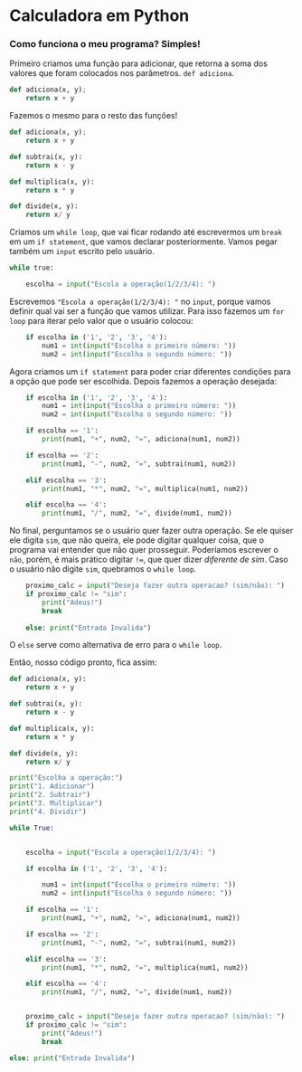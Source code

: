 # Calculadora em Python

### Como funciona o meu programa? Simples!

Primeiro criamos uma função para adicionar, que retorna a soma dos valores que foram colocados nos parâmetros. `def adiciona`.

```python
def adiciona(x, y);
    return x + y
```

Fazemos o mesmo para o resto das funções!

```python
def adiciona(x, y);
    return x + y

def subtrai(x, y):
    return x - y

def multiplica(x, y):
    return x * y

def divide(x, y):
    return x/ y
```

Criamos um `while loop`, que vai ficar rodando até escrevermos um `break` em um `if statement`, que vamos declarar posteriormente. Vamos pegar também um `input` escrito pelo usuário.

```python
while true:

    escolha = input("Escola a operação(1/2/3/4): ")
```

Escrevemos `"Escola a operação(1/2/3/4): "` no `input`, porque vamos definir qual vai ser a função que vamos utilizar. Para isso fazemos um `for loop` para iterar pelo valor que o usuário colocou:

```python
    if escolha in ('1', '2', '3', '4'):
        num1 = int(input("Escolha o primeiro número: "))
        num2 = int(input("Escolha o segundo número: "))
```

Agora criamos um `if statement` para poder criar diferentes condições para a opção que pode ser escolhida. Depois fazemos a operação desejada:

```python
    if escolha in ('1', '2', '3', '4'):
        num1 = int(input("Escolha o primeiro número: "))
        num2 = int(input("Escolha o segundo número: "))

    if escolha == '1':
        print(num1, "+", num2, "=", adiciona(num1, num2))

    if escolha == '2':
        print(num1, "-", num2, "=", subtrai(num1, num2))

    elif escolha == '3':
        print(num1, "*", num2, "=", multiplica(num1, num2))

    elif escolha == '4':
        print(num1, "/", num2, "=", divide(num1, num2))

```

No final, perguntamos se o usuário quer fazer outra operação. Se ele quiser ele digita `sim`, que não queira, ele pode digitar qualquer coisa, que o programa vai entender que não quer prosseguir. Poderíamos escrever o `não`, porém, é mais prático digitar `!=`, que quer dizer *diferente de sim*. Caso o usuário não digite `sim`, quebramos o `while loop`.

```python
    proximo_calc = input("Deseja fazer outra operacao? (sim/não): ")
    if proximo_calc != "sim":
        print("Adeus!")
        break
   
    else: print("Entrada Invalida")

```

O `else` serve como alternativa de erro para o `while loop`.

Então, nosso código pronto, fica assim:

```python
def adiciona(x, y):
    return x + y

def subtrai(x, y):
    return x - y

def multiplica(x, y):
    return x * y

def divide(x, y):
    return x/ y

print("Escolha a operação:")
print("1. Adicionar")
print("2. Subtrair")
print("3. Multiplicar")
print("4. Dividir")

while True:


    escolha = input("Escola a operação(1/2/3/4): ")

    if escolha in ('1', '2', '3', '4'):

        num1 = int(input("Escolha o primeiro número: "))
        num2 = int(input("Escolha o segundo número: "))

    if escolha == '1':
        print(num1, "+", num2, "=", adiciona(num1, num2))

    if escolha == '2':
        print(num1, "-", num2, "=", subtrai(num1, num2))

    elif escolha == '3':
        print(num1, "*", num2, "=", multiplica(num1, num2))

    elif escolha == '4':
        print(num1, "/", num2, "=", divide(num1, num2))


    proximo_calc = input("Deseja fazer outra operacao? (sim/não): ")
    if proximo_calc != "sim":
        print("Adeus!")
        break

else: print("Entrada Invalida")


```
